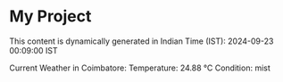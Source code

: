 # My Project

This content is dynamically generated in Indian Time (IST): 2024-09-23 00:09:00 IST


Current Weather in Coimbatore:
Temperature: 24.88 °C
Condition: mist
